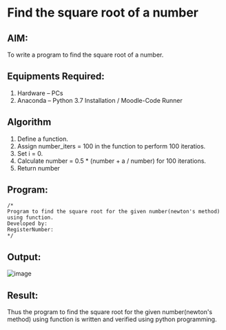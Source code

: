 # Find the square root of a number

## AIM:
To write a program to find the square root of a number.

## Equipments Required:
1. Hardware – PCs
2. Anaconda – Python 3.7 Installation / Moodle-Code Runner

## Algorithm
1. Define a function.
2. Assign number_iters = 100 in the function to perform 100 iteratios.
3. Set i = 0.
4. Calculate  number = 0.5 * (number + a / number) for 100 iterations.
5. Return number

## Program:
```
/*
Program to find the square root for the given number(newton's method) using function.
Developed by: 
RegisterNumber:  
*/
```

## Output:
![image](https://github.com/ibrahimfedahs/Square-root-of-a-number/assets/150319493/bb4e6e9b-fcc8-4980-89d0-5aec3646ed13)



## Result:
Thus the program to find the square root for the given number(newton's method) using function is written and verified using python programming.
